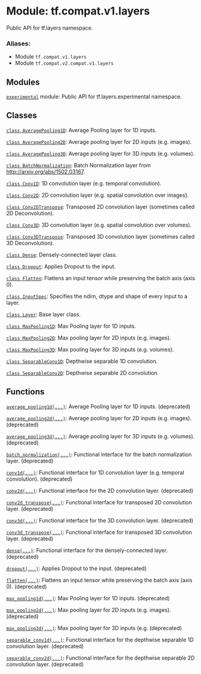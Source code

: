<div itemscope itemtype="http://developers.google.com/ReferenceObject">
<meta itemprop="name" content="tf.compat.v1.layers" />
<meta itemprop="path" content="Stable" />
</div>

# Module: tf.compat.v1.layers

Public API for tf.layers namespace.

### Aliases:

* Module `tf.compat.v1.layers`
* Module `tf.compat.v2.compat.v1.layers`

<!-- Placeholder for "Used in" -->


## Modules

[`experimental`](../../../tf/compat/v1/layers/experimental.md) module: Public API for tf.layers.experimental namespace.

## Classes

[`class AveragePooling1D`](../../../tf/layers/AveragePooling1D.md): Average Pooling layer for 1D inputs.

[`class AveragePooling2D`](../../../tf/layers/AveragePooling2D.md): Average pooling layer for 2D inputs (e.g. images).

[`class AveragePooling3D`](../../../tf/layers/AveragePooling3D.md): Average pooling layer for 3D inputs (e.g. volumes).

[`class BatchNormalization`](../../../tf/layers/BatchNormalization.md): Batch Normalization layer from http://arxiv.org/abs/1502.03167.

[`class Conv1D`](../../../tf/layers/Conv1D.md): 1D convolution layer (e.g. temporal convolution).

[`class Conv2D`](../../../tf/layers/Conv2D.md): 2D convolution layer (e.g. spatial convolution over images).

[`class Conv2DTranspose`](../../../tf/layers/Conv2DTranspose.md): Transposed 2D convolution layer (sometimes called 2D Deconvolution).

[`class Conv3D`](../../../tf/layers/Conv3D.md): 3D convolution layer (e.g. spatial convolution over volumes).

[`class Conv3DTranspose`](../../../tf/layers/Conv3DTranspose.md): Transposed 3D convolution layer (sometimes called 3D Deconvolution).

[`class Dense`](../../../tf/layers/Dense.md): Densely-connected layer class.

[`class Dropout`](../../../tf/layers/Dropout.md): Applies Dropout to the input.

[`class Flatten`](../../../tf/layers/Flatten.md): Flattens an input tensor while preserving the batch axis (axis 0).

[`class InputSpec`](../../../tf/layers/InputSpec.md): Specifies the ndim, dtype and shape of every input to a layer.

[`class Layer`](../../../tf/layers/Layer.md): Base layer class.

[`class MaxPooling1D`](../../../tf/layers/MaxPooling1D.md): Max Pooling layer for 1D inputs.

[`class MaxPooling2D`](../../../tf/layers/MaxPooling2D.md): Max pooling layer for 2D inputs (e.g. images).

[`class MaxPooling3D`](../../../tf/layers/MaxPooling3D.md): Max pooling layer for 3D inputs (e.g. volumes).

[`class SeparableConv1D`](../../../tf/layers/SeparableConv1D.md): Depthwise separable 1D convolution.

[`class SeparableConv2D`](../../../tf/layers/SeparableConv2D.md): Depthwise separable 2D convolution.

## Functions

[`average_pooling1d(...)`](../../../tf/layers/average_pooling1d.md): Average Pooling layer for 1D inputs. (deprecated)

[`average_pooling2d(...)`](../../../tf/layers/average_pooling2d.md): Average pooling layer for 2D inputs (e.g. images). (deprecated)

[`average_pooling3d(...)`](../../../tf/layers/average_pooling3d.md): Average pooling layer for 3D inputs (e.g. volumes). (deprecated)

[`batch_normalization(...)`](../../../tf/layers/batch_normalization.md): Functional interface for the batch normalization layer. (deprecated)

[`conv1d(...)`](../../../tf/layers/conv1d.md): Functional interface for 1D convolution layer (e.g. temporal convolution). (deprecated)

[`conv2d(...)`](../../../tf/layers/conv2d.md): Functional interface for the 2D convolution layer. (deprecated)

[`conv2d_transpose(...)`](../../../tf/layers/conv2d_transpose.md): Functional interface for transposed 2D convolution layer. (deprecated)

[`conv3d(...)`](../../../tf/layers/conv3d.md): Functional interface for the 3D convolution layer. (deprecated)

[`conv3d_transpose(...)`](../../../tf/layers/conv3d_transpose.md): Functional interface for transposed 3D convolution layer. (deprecated)

[`dense(...)`](../../../tf/layers/dense.md): Functional interface for the densely-connected layer. (deprecated)

[`dropout(...)`](../../../tf/layers/dropout.md): Applies Dropout to the input. (deprecated)

[`flatten(...)`](../../../tf/layers/flatten.md): Flattens an input tensor while preserving the batch axis (axis 0). (deprecated)

[`max_pooling1d(...)`](../../../tf/layers/max_pooling1d.md): Max Pooling layer for 1D inputs. (deprecated)

[`max_pooling2d(...)`](../../../tf/layers/max_pooling2d.md): Max pooling layer for 2D inputs (e.g. images). (deprecated)

[`max_pooling3d(...)`](../../../tf/layers/max_pooling3d.md): Max pooling layer for 3D inputs (e.g. (deprecated)

[`separable_conv1d(...)`](../../../tf/layers/separable_conv1d.md): Functional interface for the depthwise separable 1D convolution layer. (deprecated)

[`separable_conv2d(...)`](../../../tf/layers/separable_conv2d.md): Functional interface for the depthwise separable 2D convolution layer. (deprecated)

